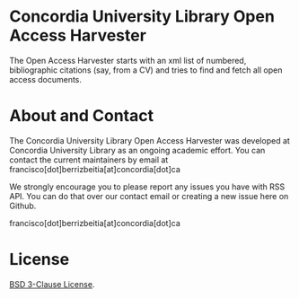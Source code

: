 # Concordia University Library Open Access Harvester
The Open Access Harvester starts with an xml list of numbered, bibliographic citations (say, from a CV) and tries to find and fetch all open access documents. 

# About and Contact

The Concordia University Library Open Access Harvester was developed at Concordia University Library as an ongoing academic effort. You can contact the current maintainers by email at francisco[dot]berrizbeitia[at]concordia[dot]ca

We strongly encourage you to please report any issues you have with RSS API. You can do that over our contact email or creating a new issue here on Github.

francisco[dot]berrizbeitia[at]concordia[dot]ca


# License

[BSD 3-Clause License](LICENSE). 
